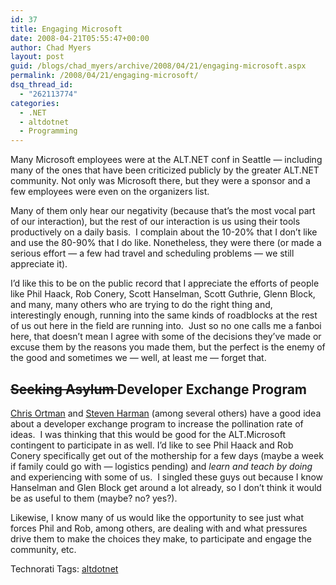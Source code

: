 ```yaml
---
id: 37
title: Engaging Microsoft
date: 2008-04-21T05:55:47+00:00
author: Chad Myers
layout: post
guid: /blogs/chad_myers/archive/2008/04/21/engaging-microsoft.aspx
permalink: /2008/04/21/engaging-microsoft/
dsq_thread_id:
  - "262113774"
categories:
  - .NET
  - altdotnet
  - Programming
---
```

Many Microsoft employees were at the ALT.NET conf in Seattle &#8212; including many of the ones that have been criticized publicly by the greater ALT.NET community. Not only was Microsoft there, but they were a sponsor and a few employees were even on the organizers list.

Many of them only hear our negativity (because that&#8217;s the most vocal part of our interaction), but the rest of our interaction is us using their tools productively on a daily basis.&nbsp; I complain about the 10-20% that I don&#8217;t like and use the 80-90% that I do like. Nonetheless, they were there (or made a serious effort &#8212; a few had travel and scheduling problems &#8212; we still appreciate it).

I&#8217;d like this to be on the public record that I appreciate the efforts of people like Phil Haack, Rob Conery, Scott Hanselman, Scott Guthrie, Glenn Block, and many, many others who are trying to do the right thing and, interestingly enough, running into the same kinds of roadblocks at the rest of us out here in the field are running into.&nbsp; Just so no one calls me a fanboi here, that doesn&#8217;t mean I agree with some of the decisions they&#8217;ve made or excuse them by the reasons you made them, but the perfect is the enemy of the good and sometimes we &#8212; well, at least me &#8212; forget that.

## <strike>Seeking Asylum </strike>Developer Exchange Program

[Chris Ortman](http://codeprairie.net/blogs/chrisortman/archive/2008/04/20/the-developer-exchange-program.aspx) and [Steven Harman](http://stevenharman.net/blog/archive/2008/04/20/the-developer-exchange-program.aspx) (among several others) have a good idea about a developer exchange program to increase the pollination rate of ideas.&nbsp; I was thinking that this would be good for the ALT.Microsoft contingent to participate in as well. I&#8217;d like to see Phil Haack and Rob Conery specifically get out of the mothership for a few days (maybe a week if family could go with &#8212; logistics pending) and _learn and teach by doing_ and experiencing with some of us.&nbsp; I singled these guys out because I know Hanselman and Glen Block get around a lot already, so I don&#8217;t think it would be as useful to them (maybe? no? yes?).

Likewise, I know many of us would like the opportunity to see just what forces Phil and Rob, among others, are dealing with and what pressures drive them to make the choices they make, to participate and engage the community, etc. 

<div class="wlWriterSmartContent" style="padding-right: 0px;padding-left: 0px;padding-bottom: 0px;margin: 0px;padding-top: 0px">
  Technorati Tags: <a href="http://technorati.com/tags/altdotnet" rel="tag">altdotnet</a>
</div>